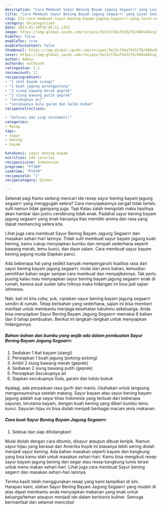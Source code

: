 ```yaml
---
description: "Cara Membuat Sayur Bening Bayam Jagung Segaarrr yang Lezat Sekali"
title: "Cara Membuat Sayur Bening Bayam Jagung Segaarrr yang Lezat Sekali"
slug: 572-cara-membuat-sayur-bening-bayam-jagung-segaarrr-yang-lezat-sekali
category: Uncategorized
date: 2023-01-19T19:05:11.133Z
image: https://img-global.cpcdn.com/recipes/3e13cf2ba75d3270/680x482cq70/sayur-bening-bayam-jagung-segaarrr-foto-resep-utama.jpg
hideToc: false
enableToc: true
enableTocContent: false
thumbnail: https://img-global.cpcdn.com/recipes/3e13cf2ba75d3270/680x482cq70/sayur-bening-bayam-jagung-segaarrr-foto-resep-utama.jpg
cover: https://img-global.cpcdn.com/recipes/3e13cf2ba75d3270/680x482cq70/sayur-bening-bayam-jagung-segaarrr-foto-resep-utama.jpg
author: Admin
authorAv: notfound
ratingvalue: 3.1
reviewcount: 11
recipeingredient:
- "1 ikat bayam siangi"
- "1 buah jagung potongpotong"
- "2 siung bawang merah geprek"
- "2 siung bawang putih geprek"
- "Secukupnya air"
- "secukupnya Gula garam dan kaldu bubuk"
recipeinstructions:

- "Selesai dan siap dinikmati!"
categories:
- Resep
tags:
- sayur
- bening
- bayam

katakunci: sayur bening bayam 
nutrition: 244 calories
recipecuisine: Indonesian
preptime: "PT36M"
cooktime: "PT47M"
recipeyield: "1"
recipecategory: Dinner

---
```



Selamat pagi Kamu sedang mencari ide resep sayur bening bayam jagung segaarrr yang menggugah selera? Cara menyiapkannya sangat tidak terlalu sulit namun tidak gampang juga. Tapi Kalau salah mengolah maka hasilnya akan hambar dan justru cenderung tidak enak. Padahal sayur bening bayam jagung segaarrr yang enak harusnya Kan memiliki aroma dan rasa yang dapat memancing selera kita.


Lihat juga cara membuat Sayur Bening Bayam Jagung Segaarrr dan masakan sehari-hari lainnya. Tidak sulit membuat sayur bayam jagung kuah bening, kamu cukup menyiapkan bumbu dan rempah sederhana seperti bawang merah, temu kunci, dan daun salam. Cara membuat sayur bayam bening jagung muda Siapkan panci.

Ada beberapa hal yang sedikit banyak mempengaruhi kualitas rasa dari sayur bening bayam jagung segaarrr, mulai dari jenis bahan, kemudian pemilihan bahan segar sampai cara membuat dan menyajikannya. Tak perlu pusing kalau mau menyiapkan sayur bening bayam jagung segaarrr enak di rumah, karena asal sudah tahu triknya maka hidangan ini bisa jadi sajian istimewa.


Nah, kali ini kita coba, yuk, ciptakan sayur bening bayam jagung segaarrr sendiri di rumah. Tetap berbahan yang sederhana, sajian ini bisa memberi manfaat untuk membantu menjaga kesehatan tubuhmu sekeluarga. Anda bisa menyiapkan Sayur Bening Bayam Jagung Segaarrr memakai 6 bahan dan 0 tahap pembuatan. Berikut ini langkah-langkah untuk menyiapkan hidangannya.

<!--inarticleads1-->

##### Bahan-bahan dan bumbu yang wajib ada dalam pembuatan Sayur Bening Bayam Jagung Segaarrr:

1. Sediakan 1 ikat bayam (siangi)
1. Persiapkan 1 buah jagung (potong-potong)
1. Ambil 2 siung bawang merah (geprek)
1. Sediakan 2 siung bawang putih (geprek)
1. Persiapkan Secukupnya air
1. Siapkan secukupnya Gula, garam dan kaldu bubuk


Apalagi, ada perpaduan rasa gurih dan manis. Usahakan untuk langsung mengonsumsinya setelah matang. Sayur bayam atau sayur bening bayam jagung adalah sup sayur khas Indonesia yang terbuat dari beberapa sayuran, terutama bayam, dengan kuah bening yang diberi bumbu temu kunci. Sayuran hijau ini bisa diolah menjadi berbagai macam jenis makanan. 

<!--inarticleads2-->

##### Cara buat Sayur Bening Bayam Jagung Segaarrr:


1. Selesai dan siap dihidangkan!

Mulai diolah dengan cara ditumis, disayur ataupun dibuat keripik. Namun sayur hijau yang berasal dari Amerika tropik ini biasanya lebih sering diolah menjadi sayur bening. Ada bahan masakan seperti bayam dan kangkung yang bisa kamu olah untuk masakan sehari-hari. Kamu bisa mengikuti resep sayur bayam jagung bening dan segar atau resep kangkung tumis terasi untuk menu makan sehari-hari. Lihat juga cara membuat Sayur bening segerrr dan masakan sehari-hari lainnya. 

Terima kasih telah menggunakan resep yang kami tampilkan di sini. Harapan kami, olahan Sayur Bening Bayam Jagung Segaarrr yang mudah di atas dapat membantu anda menyiapkan makanan yang enak untuk keluarga/teman ataupun menjadi ide dalam berbisnis kuliner. Semoga bermanfaat dan selamat mencoba!
